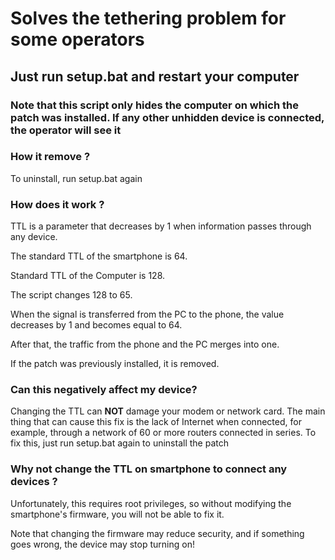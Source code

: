 # Solves the tethering problem for some operators
## Just run setup.bat and restart your computer
### Note that this script only hides the computer on which the patch was installed. If any other unhidden device is connected, the operator will see it

### How it remove ?
To uninstall, run setup.bat again

### How does it work ?
TTL is a parameter that decreases by 1 when information passes through any device.

The standard TTL of the smartphone is 64.

Standard TTL of the Computer is 128.

The script changes 128 to 65.

When the signal is transferred from the PC to the phone, the value decreases by 1 and becomes equal to 64.

After that, the traffic from the phone and the PC merges into one.

If the patch was previously installed, it is removed.


### Can this negatively affect my device?
Changing the TTL can **NOT** damage your modem or network card.
The main thing that can cause this fix is the lack of Internet when connected, for example, through a network of 60 or more routers connected in series.
To fix this, just run setup.bat again to uninstall the patch


### Why not change the TTL on smartphone to connect any devices ?
Unfortunately, this requires root privileges, so without modifying the smartphone's firmware, you will not be able to fix it.

Note that changing the firmware may reduce security, and if something goes wrong, the device may stop turning on!
